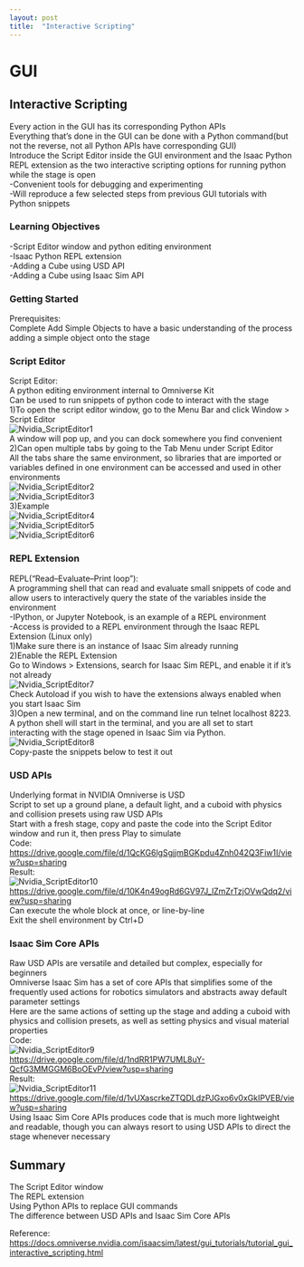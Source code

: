 ```yaml
---
layout: post
title:  "Interactive Scripting"
---
```

# GUI
## Interactive Scripting
Every action in the GUI has its corresponding Python APIs <br/>
Everything that’s done in the GUI can be done with a Python command(but not the reverse, not all Python APIs have corresponding GUI) <br/>
Introduce the Script Editor inside the GUI environment and the Isaac Python REPL extension as the two interactive scripting options for running python while the stage is open <br/>
-Convenient tools for debugging and experimenting <br/>
-Will reproduce a few selected steps from previous GUI tutorials with Python snippets <br/>
### Learning Objectives 
-Script Editor window and python editing environment <br/>
-Isaac Python REPL extension <br/>
-Adding a Cube using USD API <br/>
-Adding a Cube using Isaac Sim API <br/>

### Getting Started
Prerequisites: <br/>
Complete Add Simple Objects to have a basic understanding of the process adding a simple object onto the stage <br/>

### Script Editor
Script Editor: <br/>
A python editing environment internal to Omniverse Kit <br/>
Can be used to run snippets of python code to interact with the stage <br/>
1)To open the script editor window, go to the Menu Bar and click Window > Script Editor <br/>
![Nvidia_ScriptEditor1](https://github.com/growingpenguin/growingpenguin.github.io/assets/110277903/6eedc1de-b92c-4f56-82e5-b435f3fe55c6) <br/>
A window will pop up, and you can dock somewhere you find convenient <br/>
2)Can open multiple tabs by going to the Tab Menu under Script Editor <br/>
All the tabs share the same environment, so libraries that are imported or variables defined in one environment can be accessed and used in other environments <br/>
![Nvidia_ScriptEditor2](https://github.com/growingpenguin/growingpenguin.github.io/assets/110277903/ad2c4842-1507-46ce-a350-35b6ff3a4bcd) <br/>
![Nvidia_ScriptEditor3](https://github.com/growingpenguin/growingpenguin.github.io/assets/110277903/2bfc7f67-375e-412e-b869-2811883ba16b) <br/>
3)Example <br/>
![Nvidia_ScriptEditor4](https://github.com/growingpenguin/growingpenguin.github.io/assets/110277903/c9501b29-8df3-48c2-97e3-6ce2fcf1953f) <br/>
![Nvidia_ScriptEditor5](https://github.com/growingpenguin/growingpenguin.github.io/assets/110277903/c7f9554e-df7d-4e59-ade1-440a23bab876) <br/>
![Nvidia_ScriptEditor6](https://github.com/growingpenguin/growingpenguin.github.io/assets/110277903/505a5586-3b4b-48b8-b6a3-50d735598e2c) <br/>

### REPL Extension
REPL(“Read–Evaluate–Print loop”): <br/>
A programming shell that can read and evaluate small snippets of code and allow users to interactively query the state of the variables inside the environment <br/>
-IPython, or Jupyter Notebook, is an example of a REPL environment <br/>
-Access is provided to a REPL environment through the Isaac REPL Extension (Linux only) <br/> 
1)Make sure there is an instance of Isaac Sim already running <br/> 
2)Enable the REPL Extension <br/> 
Go to Windows > Extensions, search for Isaac Sim REPL, and enable it if it’s not already <br/> 
![Nvidia_ScriptEditor7](https://github.com/growingpenguin/growingpenguin.github.io/assets/110277903/cfbdbbea-d9b9-43d1-a2f1-44153ba2a3a2) <br/> 
Check Autoload if you wish to have the extensions always enabled when you start Isaac Sim <br/> 
3)Open a new terminal, and on the command line run telnet localhost 8223. A python shell will start in the terminal, and you are all set to start interacting with the stage opened in Isaac Sim via Python. 
![Nvidia_ScriptEditor8](https://github.com/growingpenguin/growingpenguin.github.io/assets/110277903/506199ab-2551-45b0-9f98-e5c3a88782b6)<br/> 
Copy-paste the snippets below to test it out <br/>

### USD APIs
Underlying format in NVIDIA Omniverse is USD <br/>
Script to set up a ground plane, a default light, and a cuboid with physics and collision presets using raw USD APIs <br/>
Start with a fresh stage, copy and paste the code into the Script Editor window and run it, then press Play to simulate <br/>
Code: <br/>
https://drive.google.com/file/d/1QcKG6lgSgjjmBGKpdu4Znh042Q3Fiw1I/view?usp=sharing <br/>
Result: <br/>
![Nvidia_ScriptEditor10](https://github.com/growingpenguin/growingpenguin.github.io/assets/110277903/4e6d6c0b-dec1-4a4b-acca-ad3774d4bdc0) <br/>
https://drive.google.com/file/d/10K4n49ogRd6GV97J_lZmZrTzjOVwQdq2/view?usp=sharing <br/>
Can execute the whole block at once, or line-by-line <br/>
Exit the shell environment by Ctrl+D <br/>

### Isaac Sim Core APIs
Raw USD APIs are versatile and detailed but complex, especially for beginners <br/>
Omniverse Isaac Sim has a set of core APIs that simplifies some of the frequently used actions for robotics simulators and abstracts away default parameter settings <br/>
Here are the same actions of setting up the stage and adding a cuboid with physics and collision presets, as well as setting physics and visual material properties <br/>
Code: <br/>
![Nvidia_ScriptEditor9](https://github.com/growingpenguin/growingpenguin.github.io/assets/110277903/8835f75f-8a42-41d3-8cdd-242aab8e9545) <br/>
https://drive.google.com/file/d/1ndRR1PW7UML8uY-QcfG3MMGGM6BoOEvP/view?usp=sharing <br/>
Result: <br/>
![Nvidia_ScriptEditor11](https://github.com/growingpenguin/growingpenguin.github.io/assets/110277903/9cf183bf-1029-492b-a0db-e1f5ea42bf17) <br/>
https://drive.google.com/file/d/1vUXascrkeZTQDLdzPJGxo6v0xGkIPVEB/view?usp=sharing <br/>
Using Isaac Sim Core APIs produces code that is much more lightweight and readable, though you can always resort to using USD APIs to direct the stage whenever necessary <br/>

## Summary
The Script Editor window <br/>
The REPL extension <br/>
Using Python APIs to replace GUI commands <br/>
The difference between USD APIs and Isaac Sim Core APIs <br/>

Reference: <br/>
https://docs.omniverse.nvidia.com/isaacsim/latest/gui_tutorials/tutorial_gui_interactive_scripting.html <br/>














